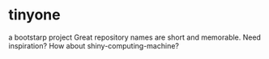 # tinyone
a bootstarp project Great repository names are short and memorable. Need inspiration? How about shiny-computing-machine?
